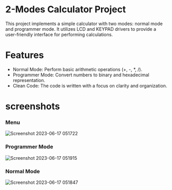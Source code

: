 # 2-Modes Calculator Project

This project implements a simple calculator with two modes: normal mode and programmer mode. It utilizes LCD and KEYPAD drivers to provide a user-friendly interface for performing calculations.

# Features
- Normal Mode: Perform basic arithmetic operations (+, -, *, /).
- Programmer Mode: Convert numbers to binary and hexadecimal representation.
- Clean Code: The code is written with a focus on clarity and organization.

# screenshots
### Menu
![Screenshot 2023-06-17 051722](https://github.com/7osssam/AVR_Drivers/assets/46269045/e81c43be-cf50-4bd1-8eb6-4e495c2ff46e)

### Programmer Mode
![Screenshot 2023-06-17 051915](https://github.com/7osssam/AVR_Drivers/assets/46269045/787b1cb8-783a-41b5-bf4d-0ff58850441f)

### Normal Mode

![Screenshot 2023-06-17 051847](https://github.com/7osssam/AVR_Drivers/assets/46269045/72ec4f6e-7971-42ab-b4e6-b6bd019e6e9e)
